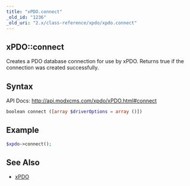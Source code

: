 ```yaml
---
title: "xPDO.connect"
_old_id: "1236"
_old_uri: "2.x/class-reference/xpdo/xpdo.connect"
---
```


## xPDO::connect

Creates a PDO database connection for use by xPDO. Returns true if the connection was created successfully.

## Syntax

API Docs: <http://api.modxcms.com/xpdo/xPDO.html#connect>

``` php 
boolean connect ([array $driverOptions = array ()])
```

## Example

``` php 
$xpdo->connect();
```

## See Also

- [xPDO](/xpdo/2.x/class-reference/xpdo "xPDO")